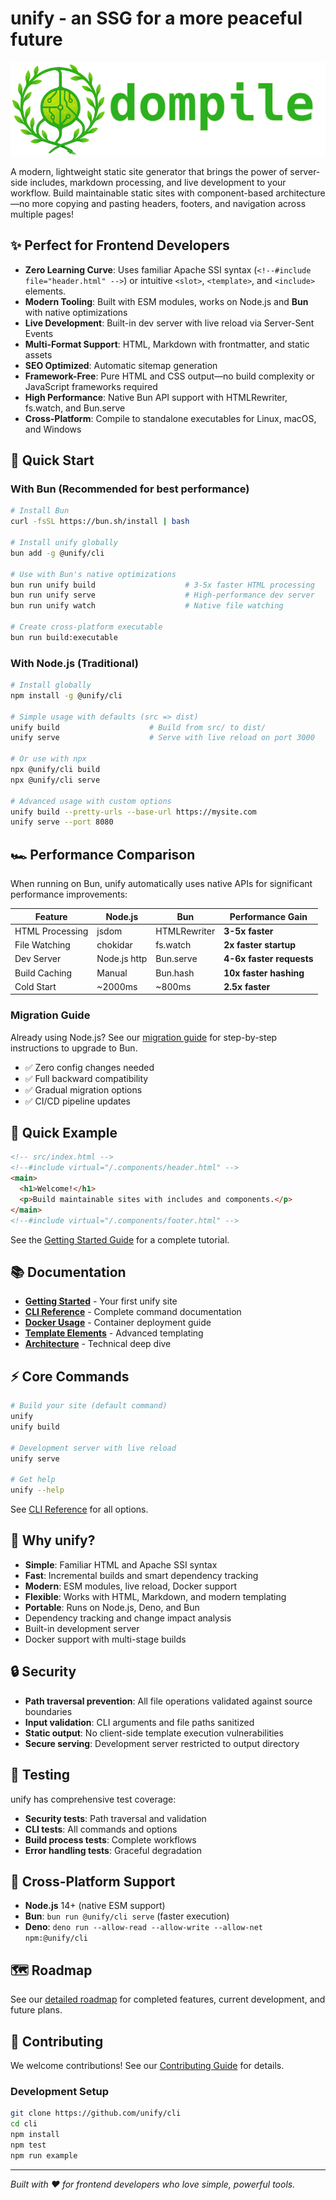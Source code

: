 # unify - an SSG for a more peaceful future

![unify banner](example/src/imgs/green-banner-800.png)

A modern, lightweight static site generator that brings the power of server-side includes, markdown processing, and live development to your workflow. Build maintainable static sites with component-based architecture—no more copying and pasting headers, footers, and navigation across multiple pages!

## ✨ Perfect for Frontend Developers

- **Zero Learning Curve**: Uses familiar Apache SSI syntax (`<!--#include file="header.html" -->`) or intuitive `<slot>`, `<template>`, and `<include>` elements.
- **Modern Tooling**: Built with ESM modules, works on Node.js and **Bun** with native optimizations
- **Live Development**: Built-in dev server with live reload via Server-Sent Events
- **Multi-Format Support**: HTML, Markdown with frontmatter, and static assets
- **SEO Optimized**: Automatic sitemap generation
- **Framework-Free**: Pure HTML and CSS output—no build complexity or JavaScript frameworks required
- **High Performance**: Native Bun API support with HTMLRewriter, fs.watch, and Bun.serve
- **Cross-Platform**: Compile to standalone executables for Linux, macOS, and Windows

## 🚀 Quick Start

### With Bun (Recommended for best performance)

```bash
# Install Bun
curl -fsSL https://bun.sh/install | bash

# Install unify globally
bun add -g @unify/cli

# Use with Bun's native optimizations
bun run unify build                    # 3-5x faster HTML processing
bun run unify serve                    # High-performance dev server
bun run unify watch                    # Native file watching

# Create cross-platform executable
bun run build:executable
```

### With Node.js (Traditional)

```bash
# Install globally
npm install -g @unify/cli

# Simple usage with defaults (src => dist)
unify build                    # Build from src/ to dist/
unify serve                    # Serve with live reload on port 3000

# Or use with npx
npx @unify/cli build
npx @unify/cli serve

# Advanced usage with custom options
unify build --pretty-urls --base-url https://mysite.com
unify serve --port 8080
```

## 🏎️ Performance Comparison

When running on Bun, unify automatically uses native APIs for significant performance improvements:

| Feature | Node.js | Bun | Performance Gain |
|---------|---------|-----|------------------|
| HTML Processing | jsdom | HTMLRewriter | **3-5x faster** |
| File Watching | chokidar | fs.watch | **2x faster startup** |
| Dev Server | Node.js http | Bun.serve | **4-6x faster requests** |
| Build Caching | Manual | Bun.hash | **10x faster hashing** |
| Cold Start | ~2000ms | ~800ms | **2.5x faster** |

### Migration Guide

Already using Node.js? See our [migration guide](docs/migration-guide.md) for step-by-step instructions to upgrade to Bun.

- ✅ Zero config changes needed
- ✅ Full backward compatibility
- ✅ Gradual migration options
- ✅ CI/CD pipeline updates

## 📁 Quick Example

```html
<!-- src/index.html -->
<!--#include virtual="/.components/header.html" -->
<main>
  <h1>Welcome!</h1>
  <p>Build maintainable sites with includes and components.</p>
</main>
<!--#include virtual="/.components/footer.html" -->
```

See the [Getting Started Guide](docs/getting-started.md) for a complete tutorial.

## 📚 Documentation

- **[Getting Started](docs/getting-started.md)** - Your first unify site
- **[CLI Reference](docs/cli-reference.md)** - Complete command documentation
- **[Docker Usage](docs/docker-usage.md)** - Container deployment guide
- **[Template Elements](docs/template-elements-in-markdown.md)** - Advanced templating
- **[Architecture](docs/ARCHITECTURE.md)** - Technical deep dive

## ⚡ Core Commands

```bash
# Build your site (default command)
unify
unify build

# Development server with live reload
unify serve

# Get help
unify --help
```

See [CLI Reference](docs/cli-reference.md) for all options.

## 🎯 Why unify?

- **Simple**: Familiar HTML and Apache SSI syntax
- **Fast**: Incremental builds and smart dependency tracking  
- **Modern**: ESM modules, live reload, Docker support
- **Flexible**: Works with HTML, Markdown, and modern templating
- **Portable**: Runs on Node.js, Deno, and Bun
- Dependency tracking and change impact analysis
- Built-in development server
- Docker support with multi-stage builds

## 🔒 Security

- **Path traversal prevention**: All file operations validated against source boundaries
- **Input validation**: CLI arguments and file paths sanitized
- **Static output**: No client-side template execution vulnerabilities
- **Secure serving**: Development server restricted to output directory

## 🧪 Testing

unify has comprehensive test coverage:

- **Security tests**: Path traversal and validation
- **CLI tests**: All commands and options
- **Build process tests**: Complete workflows
- **Error handling tests**: Graceful degradation

## 🔗 Cross-Platform Support

- **Node.js** 14+ (native ESM support)
- **Bun**: `bun run @unify/cli serve` (faster execution)
- **Deno**: `deno run --allow-read --allow-write --allow-net npm:@unify/cli`

## 🗺️ Roadmap

See our [detailed roadmap](ROADMAP.md) for completed features, current development, and future plans.

## 🤝 Contributing

We welcome contributions! See our [Contributing Guide](CONTRIBUTING.md) for details.

### Development Setup

```bash
git clone https://github.com/unify/cli
cd cli
npm install
npm test
npm run example
```

---

_Built with ❤️ for frontend developers who love simple, powerful tools._

